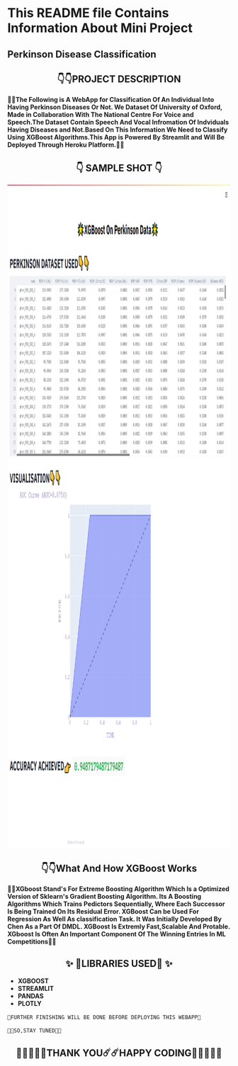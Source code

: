  # This README file Contains Information About Mini Project
## Perkinson Disease Classification
## <div align="center" >:point_down::point_down:PROJECT DESCRIPTION</div>
**:star2::star2:The Following is A WebApp for Classification Of An Individual Into Having Perkinson Diseases Or Not. We Dataset Of University of Oxford, Made in Collaboration With The National Centre For Voice and Speech.The Dataset Contain Speech And Vocal Infromation Of Indviduals Having Diseases and Not.Based On This Information We Need to Classify Using XGBoost Algorithms.This App is Powered By Streamlit and Will Be Deployed Through Heroku Platform.:star2::star2:**
## <div align="center" >:point_down: SAMPLE SHOT :point_down:</div>
<p><img align="Center" width="1000" height="1500" src="https://github.com/PrathameshDeshpande/ML_Intern_Technocolab/blob/master/screencapture-localhost-8501-2020-09-09-10_08_34.png"</p>
 
## <div align="center" >:point_down::point_down:What And How XGBoost Works</div>
**:star2::star2:XGboost Stand's For Extreme Boosting Algorithm Which Is a Optimized Version of Sklearn's Gradient Boosting Algorithm. Its A Boosting Algorithms Which Trains Pedictors Sequentially, Where Each Successor Is Being Trained On Its Residual Error. XGBoost Can be Used For Regression As Well As classification Task. It Was Initially Developed By Chen As a Part Of DMDL. XGBoost Is Extremly Fast,Scalable And Protable. XGboost Is Often An Important Component Of The Winning Entries In ML Competitions:star2::star2:**

## <div align="center" >✨ 🐉LIBRARIES USED🐉 ✨</div>

* **XGBOOST**
* **STREAMLIT**
* **PANDAS**
* **PLOTLY**
```
🔨FURTHER FINISHING WILL BE DONE BEFORE DEPLOYING THIS WEBAPP🔧
```
```
🤩🤩SO,STAY TUNED🤩🤩
```
## <div align="center" >💖💖💖💖💖THANK YOU☄️☄️HAPPY CODING💖💖💖💖💖</div>
